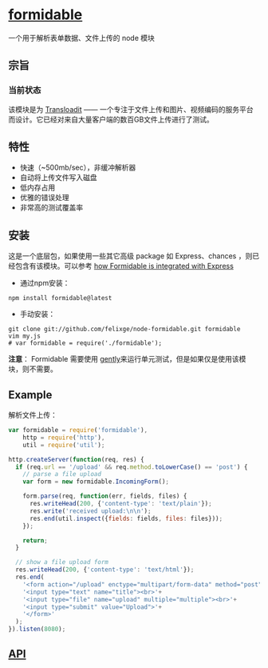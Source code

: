 # [formidable](https://www.npmjs.com/package/formidable)

一个用于解析表单数据、文件上传的 node 模块

## 宗旨

### 当前状态

该模块是为 [Transloadit](http://transloadit.com/) —— 一个专注于文件上传和图片、视频编码的服务平台 而设计。它已经对来自大量客户端的数百GB文件上传进行了测试。

## 特性

- 快速（~500mb/sec），非缓冲解析器
- 自动将上传文件写入磁盘
- 低内存占用
- 优雅的错误处理
- 非常高的测试覆盖率

## 安装

这是一个底层包，如果使用一些其它高级 package 如 Express、chances ，则已经包含有该模块。可以参考 [how Formidable is integrated with Express](http://stackoverflow.com/questions/11295554/how-to-disable-express-bodyparser-for-file-uploads-node-js)

- 通过npm安装：

```
npm install formidable@latest
```

- 手动安装：

```
git clone git://github.com/felixge/node-formidable.git formidable
vim my.js
# var formidable = require('./formidable');
```

**注意**： Formidable 需要使用 [gently](http://github.com/felixge/node-gently)来运行单元测试，但是如果仅是使用该模块，则不需要。

## Example

解析文件上传：

``` js
var formidable = require('formidable'),
    http = require('http'),
    util = require('util');

http.createServer(function(req, res) {
  if (req.url == '/upload' && req.method.toLowerCase() == 'post') {
    // parse a file upload
    var form = new formidable.IncomingForm();

    form.parse(req, function(err, fields, files) {
      res.writeHead(200, {'content-type': 'text/plain'});
      res.write('received upload:\n\n');
      res.end(util.inspect({fields: fields, files: files}));
    });

    return;
  }

  // show a file upload form
  res.writeHead(200, {'content-type': 'text/html'});
  res.end(
    '<form action="/upload" enctype="multipart/form-data" method="post">'+
    '<input type="text" name="title"><br>'+
    '<input type="file" name="upload" multiple="multiple"><br>'+
    '<input type="submit" value="Upload">'+
    '</form>'
  );
}).listen(8080);
```

## [API](https://www.npmjs.com/package/formidable#api)
